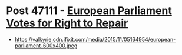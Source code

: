 # Post 47111 - [European Parliament Votes for Right to Repair](https://www.ifixit.com/News/47111/european-parliament-votes-for-right-to-repair)

- https://valkyrie.cdn.ifixit.com/media/2015/11/05164954/european-parliament-600x400.jpeg
